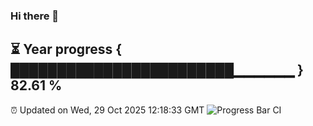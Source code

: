 ### Hi there 👋
⏳ Year progress { ████████████████████████▁▁▁▁▁▁ } 82.61 %
---
⏰ Updated on Wed, 29 Oct 2025 12:18:33 GMT
![Progress Bar CI](https://github.com/Moyi321/Moyi321/workflows/Progress%20Bar%20CI/badge.svg)
